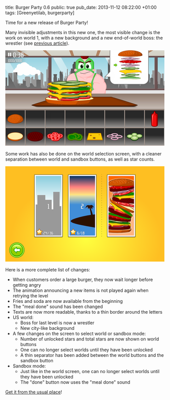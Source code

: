 title: Burger Party 0.6
public: true
pub_date: 2013-11-12 08:22:00 +01:00
tags: [Greenyetilab, burgerparty]


Time for a new release of Burger Party!

Many invisible adjustments in this new one, the most visible change is the work
on world 1, with a new background and a new end-of-world boss: the wrestler (see
[previous article][wrestler]).

[![Wrestler](/projects/burgerparty/0.6/thumb-scrolling-burger.png)](/projects/burgerparty/0.6/scrolling-burger.png)

Some work has also be done on the world selection screen, with a cleaner
separation between world and sandbox buttons, as well as star counts.

[![World Selector](/projects/burgerparty/0.6/thumb-world-selector.png)](/projects/burgerparty/0.6/world-selector.png)

Here is a more complete list of changes:

- When customers order a large burger, they now wait longer before getting angry
- The animation announcing a new items is not played again when retrying the
  level
- Fries and soda are now available from the beginning
- The "meal done" sound has been changed
- Texts are now more readable, thanks to a thin border around the letters
- US world:
    - Boss for last level is now a wrestler
    - New city-like background
- A few changes on the screen to select world or sandbox mode:
    - Number of unlocked stars and total stars are now shown on world buttons
    - One can no longer select worlds until they have been unlocked
    - A thin separator has been added between the world buttons and the sandbox
      button
- Sandbox mode:
    - Just like in the world screen, one can no longer select worlds until they
      have been unlocked
    - The "done" button now uses the "meal done" sound

[Get it from the usual place](/projects/burgerparty/)!

[wrestler]: ../wrestler-v2/
